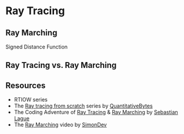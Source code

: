 # Ray Tracing



## Ray Marching

Signed Distance Function







## Ray Tracing vs. Ray Marching



## Resources

- RTIOW series
- The [Ray tracing from scratch](https://youtube.com/playlist?list=PL3WoIG-PLjSt54LvzY2SuBQDl-cXa11Tm&si=_b16yQGcuckvSAa4) series by [QuantitativeBytes](https://www.youtube.com/@QuantitativeBytes)
- The Coding Adventure of [Ray Tracing](https://www.youtube.com/watch?v=Qz0KTGYJtUk) & [Ray Marching](https://www.youtube.com/watch?v=Cp5WWtMoeKg) by [Sebastian Lague](https://www.youtube.com/@SebastianLague)
- The [Ray Marching](https://www.youtube.com/watch?v=BNZtUB7yhX4) video by [SimonDev](https://www.youtube.com/@simondev758)
